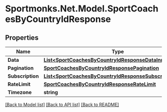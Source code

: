 # Sportmonks.Net.Model.SportCoachesByCountryIdResponse

## Properties

Name | Type | Description | Notes
------------ | ------------- | ------------- | -------------
**Data** | [**List&lt;SportCoachesByCountryIdResponseDataInner&gt;**](SportCoachesByCountryIdResponseDataInner.md) |  | [optional] 
**Pagination** | [**SportCoachesByCountryIdResponsePagination**](SportCoachesByCountryIdResponsePagination.md) |  | [optional] 
**Subscription** | [**List&lt;SportCoachesByCountryIdResponseSubscriptionInner&gt;**](SportCoachesByCountryIdResponseSubscriptionInner.md) |  | [optional] 
**RateLimit** | [**SportCoachesByCountryIdResponseRateLimit**](SportCoachesByCountryIdResponseRateLimit.md) |  | [optional] 
**Timezone** | **string** |  | [optional] 

[[Back to Model list]](../README.md#documentation-for-models) [[Back to API list]](../README.md#documentation-for-api-endpoints) [[Back to README]](../README.md)

